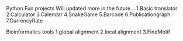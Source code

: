 Python Fun projects
Will updated more in the future...
1.Basic translator
2.Calculator
3.Calendar
4.SnakeGame
5.Barcode
6.Publicationgraph
7.CurrencyRate

Bioinformatics tools
1.global alignment
2.local alignment
3.FindMotif

